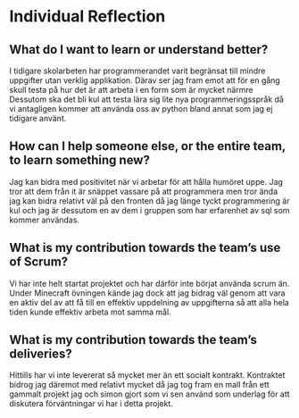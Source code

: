 # Individual Reflection

## What do I want to learn or understand better?
I tidigare skolarbeten har programmerandet varit begränsat till mindre uppgifter utan verklig applikation. Därav ser jag fram emot att för en gång skull testa på hur det är att arbeta i en form som är mycket närmre Dessutom ska det bli kul att testa lära sig lite nya programmeringsspråk då vi antagligen kommer att använda oss av python bland annat som jag ej tidigare använt. 

## How can I help someone else, or the entire team, to learn something new?
Jag kan bidra med positivitet när vi arbetar för att hålla humöret uppe. Jag tror att dem från it är snäppet vassare på att programmera men tror ända jag kan bidra relativt väl på den fronten då jag länge tyckt programmering är kul och jag är dessutom en av dem i gruppen som har erfarenhet av sql som kommer användas. 

## What is my contribution towards the team’s use of Scrum?
Vi har inte helt startat projektet och har därför inte börjat använda scrum än. Under Minecraft övningen kände jag dock att jag bidrag väl genom att vara en aktiv del av att få till en effektiv uppdelning av uppgifterna så att alla hela tiden kunde effektiv arbeta mot samma mål.

## What is my contribution towards the team’s deliveries?
Hittills har vi inte levererat så mycket mer än ett socialt kontrakt. Kontraktet bidrog jag däremot med relativt mycket då jag tog fram en mall från ett gammalt projekt jag och simon gjort som vi sen använd som underlag för att diskutera förväntningar vi har i detta projekt.
